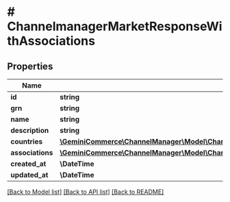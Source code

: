 # # ChannelmanagerMarketResponseWithAssociations


## Properties 


Name | Type | Description | Notes
------------ | ------------- | ------------- | -------------
**id**| **string** |   | [optional]
**grn**| **string** |   | [optional]
**name**| **string** |   | [optional]
**description**| **string** |   | [optional]
**countries**| [**\GeminiCommerce\ChannelManager\Model\ChannelmanagerCountryCode[]**](ChannelmanagerCountryCode.md) |   | [optional]
**associations**| [**\GeminiCommerce\ChannelManager\Model\ChannelmanagerMarketResponseWithAssociationsAssociation[]**](ChannelmanagerMarketResponseWithAssociationsAssociation.md) |   | [optional]
**created_at**| **\DateTime** |   | [optional]
**updated_at**| **\DateTime** |   | [optional]


[[Back to Model list]](../../README.md#models) [[Back to API list]](../../README.md#endpoints) [[Back to README]](../../README.md)

